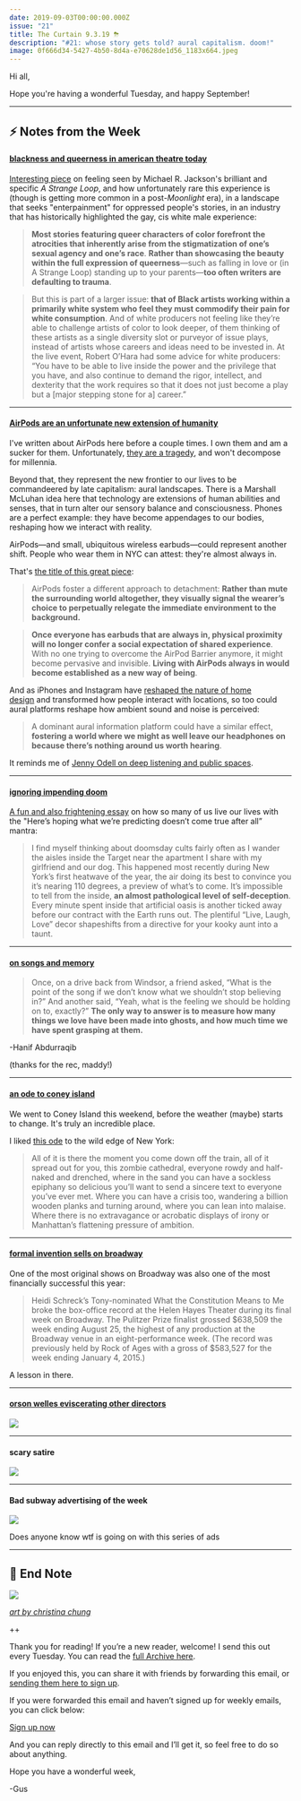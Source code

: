 ```yaml
---
date: 2019-09-03T00:00:00.000Z
issue: "21"
title: The Curtain 9.3.19 ⛈
description: "#21: whose story gets told? aural capitalism. doom!"
image: 0f666d34-5427-4b50-8d4a-e70628de1d56_1183x664.jpeg
---
```



Hi all,

Hope you're having a wonderful Tuesday, and happy September!

---

## **⚡️ Notes from the Week**

#### **[blackness and queerness in american theatre today](https://www.americantheatre.org/2019/07/24/black-queer-and-here/)**

[Interesting piece](https://www.americantheatre.org/2019/07/24/black-queer-and-here/) on feeling seen by Michael R. Jackson's brilliant and specific _A Strange Loop_, and how unfortunately rare this experience is (though is getting more common in a post-_Moonlight_ era), in a landscape that seeks "enterpainment" for oppressed people's stories, in an industry that has historically highlighted the gay, cis white male experience:

> **Most stories featuring queer characters of color forefront the atrocities that inherently arise from the stigmatization of one’s sexual agency and one’s race**. **Rather than showcasing the beauty within the full expression of queerness**—such as falling in love or (in A Strange Loop) standing up to your parents—**too often writers are defaulting to trauma**.

> But this is part of a larger issue: **that of Black artists working within a primarily white system who feel they must commodify their pain for white consumption**. And of white producers not feeling like they’re able to challenge artists of color to look deeper, of them thinking of these artists as a single diversity slot or purveyor of issue plays, instead of artists whose careers and ideas need to be invested in. At the live event, Robert O’Hara had some advice for white producers: “You have to be able to live inside the power and the privilege that you have, and also continue to demand the rigor, intellect, and dexterity that the work requires so that it does not just become a play but a \[major stepping stone for a\] career.”  

---

#### **[AirPods are an unfortunate new extension of humanity](https://reallifemag.com/always-in/)**

I've written about AirPods here before a couple times. I own them and am a sucker for them. Unfortunately, [they are a tragedy](https://www.vice.com/en_us/article/neaz3d/airpods-are-a-tragedy), and won't decompose for millennia.

Beyond that, they represent the new frontier to our lives to be commandeered by late capitalism: aural landscapes. There is a Marshall McLuhan idea here that technology are extensions of human abilities and senses, that in turn alter our sensory balance and consciousness. Phones are a perfect example: they have become appendages to our bodies, reshaping how we interact with reality.

AirPods—and small, ubiquitous wireless earbuds—could represent another shift. People who wear them in NYC can attest: they're almost always in.

That's [the title of this great piece](https://reallifemag.com/always-in/):

> AirPods foster a different approach to detachment: **Rather than mute the surrounding world altogether, they visually signal the wearer’s choice to perpetually relegate the immediate environment to the background.**

> **Once everyone has earbuds that are always in, physical proximity will no longer confer a social expectation of shared experience**. With no one trying to overcome the AirPod Barrier anymore, it might become pervasive and invisible. **Living with AirPods always in would become established as a new way of being**.

And as iPhones and Instagram have [reshaped the nature of home design](https://www.theverge.com/2016/8/3/12325104/airbnb-aesthetic-global-minimalism-startup-gentrification) and transformed how people interact with locations, so too could aural platforms reshape how ambient sound and noise is perceived:

> A dominant aural information platform could have a similar effect, **fostering a world where we might as well leave our headphones on because there’s nothing around us worth hearing**.

It reminds me of [Jenny Odell on deep listening and public spaces](https://medium.com/@the_jennitaur/how-to-do-nothing-57e100f59bbb).

---

#### **[ignoring impending doom](https://theoutline.com/post/7754/climate-change-doomsday-cults-prophecy)**

[A fun and also frightening essay](https://theoutline.com/post/7754/climate-change-doomsday-cults-prophecy) on how so many of us live our lives with the "Here’s hoping what we’re predicting doesn’t come true after all” mantra: 

> I find myself thinking about doomsday cults fairly often as I wander the aisles inside the Target near the apartment I share with my girlfriend and our dog. This happened most recently during New York’s first heatwave of the year, the air doing its best to convince you it’s nearing 110 degrees, a preview of what’s to come. It’s impossible to tell from the inside, **an almost pathological level of self-deception**. Every minute spent inside that artificial oasis is another ticked away before our contract with the Earth runs out. The plentiful “Live, Laugh, Love” decor shapeshifts from a directive for your kooky aunt into a taunt.

---

#### **[on songs and memory](https://www.theparisreview.org/blog/2019/04/11/on-believing/)**

> Once, on a drive back from Windsor, a friend asked, “What is the point of the song if we don’t know what we shouldn’t stop believing in?” And another said, “Yeah, what is the feeling we should be holding on to, exactly?” **The only way to answer is to measure how many things we love have been made into ghosts, and how much time we have spent grasping at them.**

\-Hanif Abdurraqib

(thanks for the rec, maddy!)

---

#### **[an ode to coney island](https://believermag.com/logger/coney-island/)**

We went to Coney Island this weekend, before the weather (maybe) starts to change. It's truly an incredible place.

I liked [this ode](https://believermag.com/logger/coney-island/) to the wild edge of New York:

> All of it is there the moment you come down off the train, all of it spread out for you, this zombie cathedral, everyone rowdy and half-naked and drenched, where in the sand you can have a sockless epiphany so delicious you’ll want to send a sincere text to everyone you’ve ever met. Where you can have a crisis too, wandering a billion wooden planks and turning around, where you can lean into malaise. Where there is no extravagance or acrobatic displays of irony or Manhattan’s flattening pressure of ambition.

---

#### **[formal invention sells on broadway](https://www.playbill.com/article/grosses-analysis-what-the-constitution-means-to-me-breaks-box-office-record-in-final-week-on-broadway)**

One of the most original shows on Broadway was also one of the most financially successful this year:

> Heidi Schreck’s Tony-nominated What the Constitution Means to Me broke the box-office record at the Helen Hayes Theater during its final week on Broadway. The Pulitzer Prize finalist grossed $638,509 the week ending August 25, the highest of any production at the Broadway venue in an eight-performance week. (The record was previously held by Rock of Ages with a gross of $583,527 for the week ending January 4, 2015.)

A lesson in there.

---

#### **[orson welles eviscerating other directors](https://twitter.com/JFrankensteiner/status/1158576800060100608)**

 ![](./43bc202d-eba7-46a6-baa9-39511645eba2_665x647.jpeg)

---

#### **scary satire**

 ![](./6e55e808-7ae7-4b1c-9cfd-11bf860ba688_1108x1194.png)

---

#### **Bad subway advertising of the week**

 ![](./f2edca0b-07be-4c5f-8b7b-468bee16cc96_3024x4032.png)

Does anyone know wtf is going on with this series of ads

---

## **🍂 End Note**

 ![](./0f666d34-5427-4b50-8d4a-e70628de1d56_1183x664.jpeg)

_[art by christina chung](https://www.npr.org/2019/04/11/712276022/the-end-of-empathy)_

++

Thank you for reading! If you’re a new reader, welcome! I send this out every Tuesday. You can read the [full Archive here](https://guscuddy.substack.com/archive).

If you enjoyed this, you can share it with friends by forwarding this email, or [sending them here to sign up](https://guscuddy.substack.com/).

If you were forwarded this email and haven’t signed up for weekly emails, you can click below:

[Sign up now](https://guscuddy.substack.com/subscribe?)

And you can reply directly to this email and I’ll get it, so feel free to do so about anything.

Hope you have a wonderful week,

\-Gus